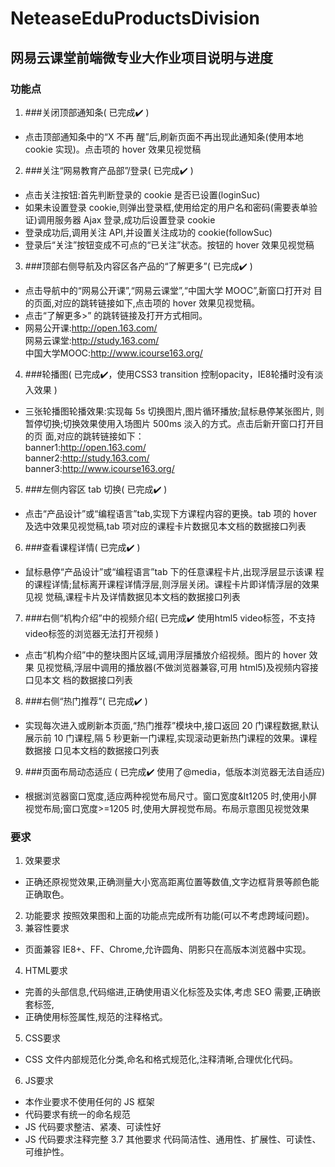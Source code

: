 # NeteaseEduProductsDivision
## 网易云课堂前端微专业大作业项目说明与进度
### 功能点
1. ###关闭顶部通知条( 已完成✔️ )
 * 点击顶部通知条中的“X 不再 醒”后,刷新页面不再出现此通知条(使用本地 cookie 实现)。点击项的 hover 效果见视觉稿

2. ###关注“网易教育产品部”/登录( 已完成✔️ )
 * 点击关注按钮:首先判断登录的 cookie 是否已设置(loginSuc)
 * 如果未设置登录 cookie,则弹出登录框,使用给定的用户名和密码(需要表单验证)调用服务器 Ajax 登录,成功后设置登录 cookie
 * 登录成功后,调用关注 API,并设置关注成功的 cookie(followSuc)
 * 登录后“关注”按钮变成不可点的“已关注”状态。按钮的 hover 效果见视觉稿
 
3. ###顶部右侧导航及内容区各产品的“了解更多”( 已完成✔️ )
 * 点击导航中的“网易公开课”,“网易云课堂”,“中国大学 MOOC”,新窗口打开对 目的页面,对应的跳转链接如下,点击项的 hover 效果见视觉稿。
 * 点击“了解更多>” 的跳转链接及打开方式相同。
 * 网易公开课:http://open.163.com/<br/>网易云课堂:http://study.163.com/<br/>中国大学MOOC:http://www.icourse163.org/
 
4. ###轮播图( 已完成✔️，使用CSS3 transition 控制opacity，IE8轮播时没有淡入效果 )
 * 三张轮播图轮播效果:实现每 5s 切换图片,图片循环播放;鼠标悬停某张图片, 则暂停切换;切换效果使用入场图片 500ms 淡入的方式。点击后新开窗口打开目的页 面,对应的跳转链接如下：<br/>banner1:http://open.163.com/<br/>banner2:http://study.163.com/<br/>banner3:http://www.icourse163.org/
 
5. ###左侧内容区 tab 切换( 已完成✔️ )
 * 点击“产品设计”或“编程语言”tab,实现下方课程内容的更换。tab 项的 hover 及选中效果见视觉稿,tab 项对应的课程卡片数据见本文档的数据接口列表

6. ###查看课程详情( 已完成✔️ )
 * 鼠标悬停“产品设计”或“编程语言”tab 下的任意课程卡片,出现浮层显示该课 程的课程详情;鼠标离开课程详情浮层,则浮层关闭。课程卡片即详情浮层的效果见视 觉稿,课程卡片及详情数据见本文档的数据接口列表
 
7. ###右侧“机构介绍”中的视频介绍( 已完成✔️ 使用html5 video标签，不支持video标签的浏览器无法打开视频 )
 * 点击“机构介绍”中的整块图片区域,调用浮层播放介绍视频。图片的 hover 效果 见视觉稿,浮层中调用的播放器(不做浏览器兼容,可用 html5)及视频内容接口见本文 档的数据接口列表
 
8. ###右侧“热门推荐”( 已完成✔️ )
 * 实现每次进入或刷新本页面,“热门推荐”模块中,接口返回 20 门课程数据,默认 展示前 10 门课程,隔 5 秒更新一门课程,实现滚动更新热门课程的效果。课程数据接 口见本文档的数据接口列表
 
9. ###页面布局动态适应 ( 已完成✔️ 使用了@media，低版本浏览器无法自适应)
 * 根据浏览器窗口宽度,适应两种视觉布局尺寸。窗口宽度&lt1205 时,使用小屏视觉布局;窗口宽度>=1205 时,使用大屏视觉布局。布局示意图见视觉效果

### 要求
1. 效果要求
 * 正确还原视觉效果,正确测量大小宽高距离位置等数值,文字边框背景等颜色能正确取色。
 
2. 功能要求 按照效果图和上面的功能点完成所有功能(可以不考虑跨域问题)。
3. 兼容性要求
 * 页面兼容 IE8+、FF、Chrome,允许圆角、阴影只在高版本浏览器中实现。
4. HTML要求
 * 完善的头部信息,代码缩进,正确使用语义化标签及实体,考虑 SEO 需要,正确嵌套标签,
 * 正确使用标签属性,规范的注释格式。 
5. CSS要求
 * CSS 文件内部规范化分类,命名和格式规范化,注释清晰,合理优化代码。
6. JS要求
 * 本作业要求不使用任何的 JS 框架
 * 代码要求有统一的命名规范
 * JS 代码要求整洁、紧凑、可读性好
 * JS 代码要求注释完整
3.7 其他要求 代码简洁性、通用性、扩展性、可读性、可维护性。
